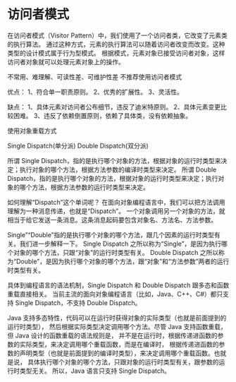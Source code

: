 # 访问者模式

在访问者模式（Visitor Pattern）中，我们使用了一个访问者类，它改变了元素类的执行算法。
通过这种方式，元素的执行算法可以随着访问者改变而改变。这种类型的设计模式属于行为型模式。
根据模式，元素对象已接受访问者对象，这样访问者对象就可以处理元素对象上的操作。

不常用、难理解、可读性差、可维护性差 不推荐使用访问者模式

优点： 1、符合单一职责原则。 2、优秀的扩展性。 3、灵活性。

缺点： 1、具体元素对访问者公布细节，违反了迪米特原则。 2、具体元素变更比较困难。 3、违反了依赖倒置原则，依赖了具体类，没有依赖抽象。

使用对象重载方式


Single Dispatch(单分派)
Double Dispatch(双分派)

所谓 Single Dispatch，指的是执行哪个对象的方法，根据对象的运行时类型来决定；执行对象的哪个方法，根据方法参数的编译时类型来决定。
所谓 Double Dispatch，指的是执行哪个对象的方法，根据对象的运行时类型来决定；执行对象的哪个方法，根据方法参数的运行时类型来决定。

如何理解“Dispatch”这个单词呢？ 在面向对象编程语言中，我们可以把方法调用理解为一种消息传递，也就是“Dispatch”。
一个对象调用另一个对象的方法，就相当于给它发送一条消息。这条消息起码要包含对象名、方法名、方法参数。

Single”“Double”指的是执行哪个对象的哪个方法，跟几个因素的运行时类型有关。我们进一步解释一下。
Single Dispatch 之所以称为“Single”，是因为执行哪个对象的哪个方法，只跟“对象”的运行时类型有关。
Double Dispatch 之所以称为“Double”，是因为执行哪个对象的哪个方法，跟“对象”和“方法参数”两者的运行时类型有关。

具体到编程语言的语法机制，Single Dispatch 和 Double Dispatch 跟多态和函数重载直接相关。
当前主流的面向对象编程语言（比如，Java、C++、C#）都只支持 Single Dispatch，不支持 Double Dispatch。

Java 支持多态特性，代码可以在运行时获得对象的实际类型（也就是前面提到的运行时类型），
然后根据实际类型决定调用哪个方法。尽管 Java 支持函数重载，但 Java 设计的函数重载的语法规则是，
并不是在运行时，根据传递进函数的参数的实际类型，来决定调用哪个重载函数，而是在编译时，
根据传递进函数的参数的声明类型（也就是前面提到的编译时类型），来决定调用哪个重载函数。也就是说，
具体执行哪个对象的哪个方法，只跟对象的运行时类型有关，跟参数的运行时类型无关。
所以，Java 语言只支持 Single Dispatch。